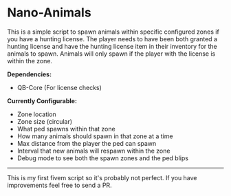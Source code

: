 # Nano-Animals

This is a simple script to spawn animals within specific configured zones if you have a hunting license. The player needs to have been both granted a hunting license and have the hunting license item in their inventory for the animals to spawn. Animals will only spawn if the player with the license is within the zone.

**Dependencies:**
 * QB-Core (For license checks)

**Currently Configurable:**
 * Zone location
 * Zone size (circular)
 * What ped spawns within that zone
 * How many animals should spawn in that zone at a time
 * Max distance from the player the ped can spawn
 * Interval that new animals will respawn within the zone
 * Debug mode to see both the spawn zones and the ped blips

---

This is my first fivem script so it's probably not perfect. If you have improvements feel free to send a PR.